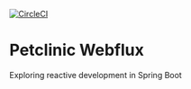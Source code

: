[![CircleCI](https://circleci.com/gh/DaDom/petclinic-webflux.svg?style=svg)](https://circleci.com/gh/DaDom/petclinic-webflux)

# Petclinic Webflux
Exploring reactive development in Spring Boot
